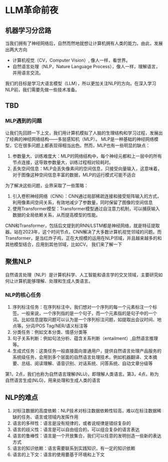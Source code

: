 # LLM革命前夜

## 机器学习分岔路

当我们拥有了神经网络后，自然而然地就想让计算机拥有人类的能力。由此，发展出两大方向

* 计算机视觉（CV，Computer Vision）, 像人一样，看世界。
* 自然语言处理（NLP，Nature Language Process），像人一样，理解语言，并用语言交流。

我们的目标是学习大语言模型（LLM），所以更加关注NLP的方向。在深入学习NLP前，我们需要先做一些技术准备。

## TBD

### MLP遇到的问题

让我们先回顾一下上文，我们用计算机模拟了人脑的生理结构和学习过程，发展出了经典的神经网络结构——多层感知机（MLP）。
MLP是一种基础的神经网络模型，它在很多问题上都表现得相当出色。然而，MLP也有一些明显的缺点：

1. 参数量大、训练难度大：MLP的网络结构中，每个神经元都和上一层中的所有节点连接，这导致参数量大，训练过程相对较耗时。
2. 丢失空间信息：MLP会丢失像素间的空间信息，只接受向量输入，这意味着，对于图像这种空间信息丰富的数据，MLP的运行模式可能不适合

为了解决这些问题，业界采取了一些策略：

1. 引入卷积神经网络（CNN）：CNN通过局部稀疏连接和接受矩阵输入的方式，利用像素间空间关系，有效地减少了参数量，同时保留了图像的空间信息
2. 使用Transformer模型：Transformer模型通过自注意力机制，可以捕获输入数据的全局依赖关系，从而提高模型的性能。

CNN和Transformer，包括后文提到的RNN/LSTM都是神经网络，就是特征提取器。站在2023年，这个时间节点，CNN解决了大多数计算机视觉邻域的问题。而Transformer，是当红炸子鸡，正在大规模的运用在NLP邻域，并且越来越多的和其他模型结合，应用到其他邻域，比如CV。
我们来了解一下

## 聚焦NLP

自然语言处理（NLP）是计算机科学、人工智能和语言学的交叉领域，主要研究如何让计算机能够理解、处理和生成人类语言。

### NLP的核心任务

1. 序列标注任务：在序列标注中，我们想对一个序列的每一个元素标注一个标签。一般来说，一个序列指的是一个句子，而一个元素指的是句子中的一个词。比如信息提取问题可以认为是一个序列标注问题，如提取出会议时间、地点等。分词/POS Tag/NER/语义标注等
2. 分类任务：例如文本分类、情感分类等
3. 句子关系判断：例如句法分析、蕴含关系判断（entailment）,自然语言推理等。
4. 生成式任务​：这类任务一般直接面向普通用户，提供自然语言处理产品服务的系统级任务，会用到多个层面的自然语言处理技术。例如机器翻译、文本摘要、总结、阅读理解、语音识别、对话系统、问答系统、自动文章分级等

第1，2点，我们也称为自然语言理解(NLU)，即理解人类语言。第3，4点，称为自然语言生成(NLG)，用来处理和生成人类的语言

## NLP的难点

1. 对标注数据的高度依赖：NLP技术对标注数据依赖性较高，难以在标注数据稀缺的任务、语言或领域内发挥作用
2. 语言的多样性：语言是没有规律的，或者说规律是错综复杂的
3. 语言的歧义性：语言是可以自由组合的，可以组合复杂的语言表达
4. 语言的鲁棒性：语言是一个开放集合，我们可以任意的发明创造一些新的表达方式
5. 语言的知识依赖：语言需要联系到实践知识，有一定的知识依赖
6. 语言的上下文：语言的使用要基于环境和上下文



